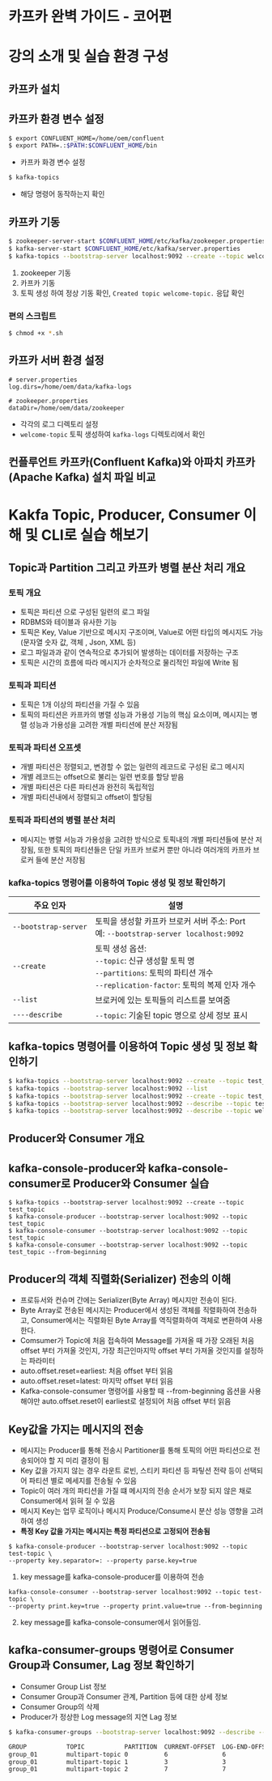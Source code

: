 # 카프카 완벽 가이드 - 코어편

# 강의 소개 및 실습 환경 구성

## 카프카 설치

## 카프카 환경 변수 설정

```bash
$ export CONFLUENT_HOME=/home/oem/confluent
$ export PATH=.:$PATH:$CONFLUENT_HOME/bin
```

* 카프카 화경 변수 설정

```bash
$ kafka-topics
```

* 해당 명령어 동작하는지 확인

## 카프카 기동

```bash
$ zookeeper-server-start $CONFLUENT_HOME/etc/kafka/zookeeper.properties
$ kafka-server-start $CONFLUENT_HOME/etc/kafka/server.properties
$ kafka-topics --bootstrap-server localhost:9092 --create --topic welcome-topic
```

1. zookeeper 기동
2. 카프카 기동
3. 토픽 생성 하여 정상 기동 확인, `Created topic welcome-topic.` 응답 확인

### 편의 스크립트

```bash
$ chmod +x *.sh
```

## 카프카 서버 환경 설정

```
# server.properties
log.dirs=/home/oem/data/kafka-logs

# zookeeper.properties
dataDir=/home/oem/data/zookeeper
```

* 각각의 로그 디렉토리 설정
* `welcome-topic` 토픽 생성하여 `kafka-logs` 디렉토리에서 확인

## 컨플루언트 카프카(Confluent Kafka)와 아파치 카프카(Apache Kafka) 설치 파일 비교

# Kakfa Topic, Producer, Consumer 이해 및 CLI로 실습 해보기

## Topic과 Partition 그리고 카프카 병렬 분산 처리 개요

### 토픽 개요

* 토픽은 파티션 으로 구성된 일련의 로그 파일
* RDBMS와 테이블과 유사한 기능
* 토픽은 Key, Value 기반으로 메시지 구조이며, Value로 어떤 타입의 메시지도 가능 (문자열 숫자 값, 객체 , Json, XML 등)
* 로그 파일과과 같이 연속적으로 추가되어 발생하는 데이터를 저장하는 구조
* 토픽은 시간의 흐름에 따라 메시지가 순차적으로 물리적인 파일에 Write 됨

### 토픽과 피티션

* 토픽은 1개 이상의 파티션을 가질 수 있음
* 토픽의 파티션은 카프카의 병렬 성능과 가용성 기능의 핵심 요소이며, 메시지는 병렬 성능과 가용성을 고려한 개별 파티션에 분산 저장됨

### 토픽과 파티션 오프셋

* 개별 파티션은 정렬되고, 변경할 수 없는 일련의 레코드로 구성된 로그 메시지
* 개별 레코드는 offset으로 불리는 일련 번호를 할당 받음
* 개별 파티션은 다른 파티션과 완전히 독립적임
* 개별 파티션내에서 정렬되고 offset이 할당됨

### 토픽과 파티션의 병렬 분산 처리

* 메시지는 병렬 서능과 가용성을 고려한 방식으로 토픽내의 개별 파티션들에 분산 저장됨, 또한 토픽의 파티션들은 단일 카프카 브로커 뿐만 아니라 여러개의 카프카 브로커 들에 분산 저장됨

### kafka-topics 명령어를 이용하여 Topic 생성 및 정보 확인하기

| 주요 인자                | 설명                                                                                                             |
|----------------------|----------------------------------------------------------------------------------------------------------------|
| `--bootstrap-server` | 토픽을 생성할 카프카 브로커 서버 주소: Port<br> 예: `--bootstrap-server localhost:9092`                                         |
| `--create`           | 토픽 생성 옵션:<br> `--topic`: 신규 생성할 토픽 명 <br> `--partitions`: 토픽의 파티션 개수 <br> `--replication-factor`: 토픽의 복제 인자 개수 |
| `--list`             | 브로커에 있는 토픽들의 리스트를 보여줌                                                                                          |
| `----describe`       | `--topic`: 기술된 topic 명으로 상세 정보 표시                                                                              |

## kafka-topics 명령어를 이용하여 Topic 생성 및 정보 확인하기

```bash
$ kafka-topics --bootstrap-server localhost:9092 --create --topic test_topic_01
$ kafka-topics --bootstrap-server localhost:9092 --list
$ kafka-topics --bootstrap-server localhost:9092 --create --topic test_topic_02 --partitions 3
$ kafka-topics --bootstrap-server localhost:9092 --describe --topic test_topic_02
$ kafka-topics --bootstrap-server localhost:9092 --describe --topic welcome-topic
```

## Producer와 Consumer 개요

## kafka-console-producer와 kafka-console-consumer로 Producer와 Consumer 실습

```
$ kafka-topics --bootstrap-server localhost:9092 --create --topic test_topic
$ kafka-console-producer --bootstrap-server localhost:9092 --topic test_topic
$ kafka-console-consumer --bootstrap-server localhost:9092 --topic test_topic 
$ kafka-console-consumer --bootstrap-server localhost:9092 --topic test_topic --from-beginning
```

## Producer의 객체 직렬화(Serializer) 전송의 이해
 
* 프로듀서와 컨슈머 간에는 Serializer(Byte Array) 메시지만 전송이 된다.
* Byte Array로 전송된 메시지는 Producer에서 생성된 객체를 직렬화하여 전송하고, Consumer에서는 직렬화된 Byte Array를 역직렬화하여 객체로 변환하여 사용한다.
* Comsumer가 Topic에 처음 접속하여 Message를 가져올 때 가장 오래된 처음 offset 부터 가져올 것인지, 가장 최근인마지막 offset 부터 가져올 것인지를 설정하는 파라미터
* auto.offset.reset=earliest: 처음 offset 부터 읽음
* auto.offset.reset=latest: 마지막 offset 부터 읽음
* Kafka-console-consumer 명령어를 사용할 때 --from-beginning 옵션을 사용해야만 auto.offset.reset이 earliest로 설정되어 처음 offset 부터 읽음

## Key값을 가지는 메시지의 전송

* 메시지는 Producer를 통해 전송시 Partitioner를 통해 토픽의 어떤 파티션으로 전송되어야 할 지 미리 결정이 됨
* Key 값을 가지지 않는 경우 라운트 로빈, 스티키 파티션 등 파팋션 전략 등이 선택되어 파티션 별로 메세지를 전송될 수 있음
* Topic이 여러 개의 파티션을 가질 떄 메시지의 전송 순서가 보장 되지 않은 채로 Consumer에서 읽혀 질 수 있음
* 메시지 Key는 업무 로직이나 메시지 Produce/Consume시 분산 성능 영향을 고려하여 생성
* **특정 Key 값을 가지는 메시지는 특정 파티션으로 고정되어 전송됨**


```
$ kafka-console-producer --bootstrap-server localhost:9092 --topic test-topic \
--property key.separator=: --property parse.key=true
```

1. key message를 kafka-console-producer를 이용하여 전송


```
kafka-console-consumer --bootstrap-server localhost:9092 --topic test-topic \
--property print.key=true --property print.value=true --from-beginning
```

2. key message를 kafka-console-consumer에서 읽어들임.

## kafka-consumer-groups 명령어로 Consumer Group과 Consumer, Lag 정보 확인하기

* Consumer Group List 정보
* Consumer Group과 Consumer 관계, Partition 등에 대한 상세 정보
* Consumer Group의 삭제
* Producer가 정상한 Log message의 지연 Lag 정보


```bash
$ kafka-consumer-groups --bootstrap-server localhost:9092 --describe --group group_01

GROUP           TOPIC           PARTITION  CURRENT-OFFSET  LOG-END-OFFSET  LAG             CONSUMER-ID     HOST            CLIENT-ID
group_01        multipart-topic 0          6               6               0               -               -               -
group_01        multipart-topic 1          3               3               0               -               -               -
group_01        multipart-topic 2          7               7               0               -               -               -
```


